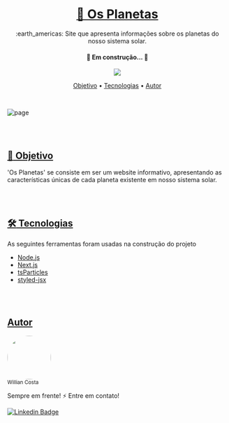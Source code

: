<h1 align="center">
  <a href="https://the-planets-iota.vercel.app/">🔗 Os Planetas</a>
</h1>

<p align="center">:earth_americas: Site que apresenta informações sobre os planetas do nosso sistema solar.</p>

<h4 align="center"> 
	🚧  Em construção...  🚧
</h4>

<p align="center">
  <a href="https://lbesson.mit-license.org/">
    <img src="https://img.shields.io/badge/License-MIT-blue.svg"/>
  </a>
</p>

<!-- [![MIT license](https://img.shields.io/badge/License-MIT-blue.svg)](https://lbesson.mit-license.org/) -->

<p align="center">
 <a href="#dart-objetivo">Objetivo</a> •
 <a href="#hammer_and_wrench-tecnologias">Tecnologias</a> • 
 <a href="#autor">Autor</a>
</p>

<br/>

![page](https://user-images.githubusercontent.com/68829088/154877132-15f0d622-7052-4367-b86f-b4a0b465169b.gif)

<br/><br/>

## [:dart: Objetivo](#objetivo)

<p dir="auto">
  'Os Planetas' se consiste em ser um website informativo, apresentando as características únicas de cada planeta existente em nosso sistema solar.
</p>

<br/>

<br/>


## [:hammer_and_wrench: Tecnologias](#tecnologias)

<p dir="auto">
  As seguintes ferramentas foram usadas na construção do projeto
</p>

- [Node.js](https://nodejs.org/en/)
- [Next.js](https://nextjs.org//)
- [tsParticles](https://particles.js.org/)
- [styled-jsx](https://github.com/vercel/styled-jsx)

<br/><br/>
## [Autor](#autor)
<img style="border-radius: 50%;" width="100px" src="https://avatars.githubusercontent.com/u/68829088?v=4"/><br/>
<sub>Willian Costa</sub><br/>

Sempre em frente! :zap: Entre em contato!<br/>

[![Linkedin Badge](https://img.shields.io/badge/-Willian_Costa-blue?style=flat-square&logo=Linkedin&logoColor=white&link=https://www.linkedin.com/in/willian-costa-8b9b3518a/)](https://www.linkedin.com/in/willian-costa-8b9b3518a/) 
